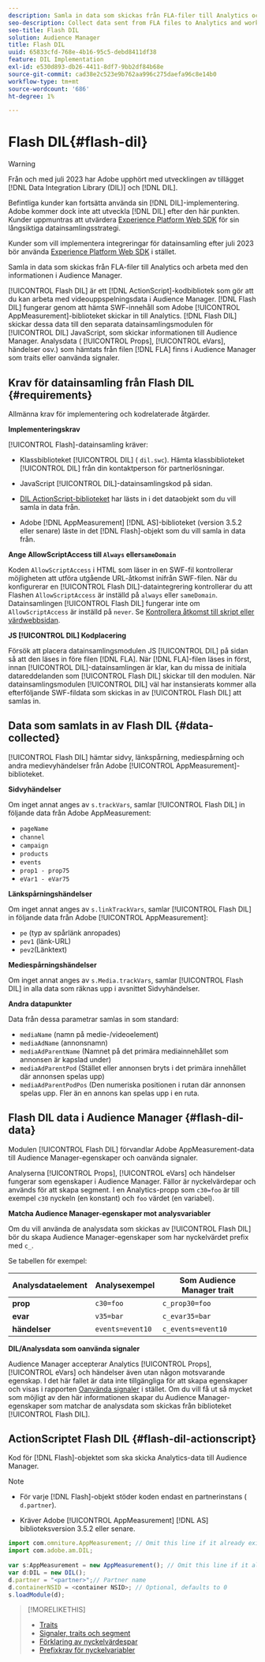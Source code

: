 ```yaml
---
description: Samla in data som skickas från FLA-filer till Analytics och arbeta med den informationen i Audience Manager.
seo-description: Collect data sent from FLA files to Analytics and work with that information in Audience Manager.
seo-title: Flash DIL
solution: Audience Manager
title: Flash DIL
uuid: 65833cfd-768e-4b16-95c5-debd8411df38
feature: DIL Implementation
exl-id: e530d893-db26-4411-8df7-9bb2df84b68e
source-git-commit: cad38e2c523e9b762aa996c275daefa96c8e14b0
workflow-type: tm+mt
source-wordcount: '686'
ht-degree: 1%

---
```


# Flash DIL{#flash-dil}

>[!WARNING]
>
>Från och med juli 2023 har Adobe upphört med utvecklingen av tillägget [!DNL Data Integration Library (DIL)] och [!DNL DIL].
>
>Befintliga kunder kan fortsätta använda sin [!DNL DIL]-implementering. Adobe kommer dock inte att utveckla [!DNL DIL] efter den här punkten. Kunder uppmuntras att utvärdera [Experience Platform Web SDK](https://experienceleague.adobe.com/docs/experience-platform/edge/home.html?lang=sv-SE) för sin långsiktiga datainsamlingsstrategi.
>
>Kunder som vill implementera integreringar för datainsamling efter juli 2023 bör använda [Experience Platform Web SDK](https://experienceleague.adobe.com/docs/experience-platform/edge/home.html?lang=sv-SE) i stället.

Samla in data som skickas från FLA-filer till Analytics och arbeta med den informationen i Audience Manager.

<!-- 

c_flash_dil_toc.xml

 -->

[!UICONTROL Flash DIL] är ett [!DNL ActionScript]-kodbibliotek som gör att du kan arbeta med videouppspelningsdata i Audience Manager. [!DNL Flash DIL] fungerar genom att hämta SWF-innehåll som Adobe [!UICONTROL AppMeasurement]-biblioteket skickar in till Analytics. [!DNL Flash DIL] skickar dessa data till den separata datainsamlingsmodulen för [!UICONTROL DIL] JavaScript, som skickar informationen till Audience Manager. Analysdata ( [!UICONTROL Props], [!UICONTROL eVars], händelser osv.) som hämtats från filen [!DNL FLA] finns i Audience Manager som traits eller oanvända signaler.

## Krav för datainsamling från Flash DIL {#requirements}

Allmänna krav för implementering och kodrelaterade åtgärder.

<!-- 

c_flash_dil_intro.xml

 -->

**Implementeringskrav**

[!UICONTROL Flash]-datainsamling kräver:

* Klassbiblioteket [!UICONTROL DIL] ( `dil.swc`). Hämta klassbiblioteket [!UICONTROL DIL] från din kontaktperson för partnerlösningar.

* JavaScript [!UICONTROL DIL]-datainsamlingskod på sidan.
* [DIL ActionScript-biblioteket](../dil/dil-flash.md#flash-dil-actionscript) har lästs in i det dataobjekt som du vill samla in data från.
* Adobe [!DNL AppMeasurement] [!DNL AS]-biblioteket (version 3.5.2 eller senare) läste in det [!DNL Flash]-objekt som du vill samla in data från.

**Ange AllowScriptAccess till `Always` eller`sameDomain`**

Koden `AllowScriptAccess` i HTML som läser in en SWF-fil kontrollerar möjligheten att utföra utgående URL-åtkomst inifrån SWF-filen. När du konfigurerar en [!UICONTROL Flash DIL]-dataintegrering kontrollerar du att Flashen `AllowScriptAccess` är inställd på `always` eller `sameDomain`. Datainsamlingen [!UICONTROL Flash DIL] fungerar inte om `AllowScriptAccess` är inställd på `never`. Se [Kontrollera åtkomst till skript eller värdwebbsidan](https://helpx.adobe.com/se/flash/kb/control-access-scripts-host-web.html).

**JS [!UICONTROL DIL] Kodplacering**

Försök att placera datainsamlingsmodulen JS [!UICONTROL DIL] på sidan så att den läses in före filen [!DNL FLA]. När [!DNL FLA]-filen läses in först, innan [!UICONTROL DIL]-datainsamlingen är klar, kan du missa de initiala datareddelanden som [!UICONTROL Flash DIL] skickar till den modulen. När datainsamlingsmodulen [!UICONTROL DIL] väl har instansierats kommer alla efterföljande SWF-fildata som skickas in av [!UICONTROL Flash DIL] att samlas in.

## Data som samlats in av Flash DIL {#data-collected}

[!UICONTROL Flash DIL] hämtar sidvy, länkspårning, mediespårning och andra medievyhändelser från Adobe [!UICONTROL AppMeasurement]-biblioteket.

<!-- 

r_flash_dil_data_collected.xml

 -->

**Sidvyhändelser**

Om inget annat anges av `s.trackVars`, samlar [!UICONTROL Flash DIL] in följande data från Adobe AppMeasurement:

* `pageName`
* `channel`
* `campaign`
* `products`
* `events`
* `prop1 - prop75`
* `eVar1 - eVar75`

**Länkspårningshändelser**

Om inget annat anges av `s.linkTrackVars`, samlar [!UICONTROL Flash DIL] in följande data från Adobe [!UICONTROL AppMeasurement]:

* `pe` (typ av spårlänk anropades)
* `pev1` (länk-URL)
* `pev2`(Länktext)

**Mediespårningshändelser**

Om inget annat anges av `s.Media.trackVars`, samlar [!UICONTROL Flash DIL] in alla data som räknas upp i avsnittet Sidvyhändelser.

**Andra datapunkter**

Data från dessa parametrar samlas in som standard:

* `mediaName` (namn på medie-/videoelement)
* `mediaAdName` (annonsnamn)
* `mediaAdParentName` (Namnet på det primära mediainnehållet som annonsen är kapslad under)
* `mediaAdParentPod` (Stället eller annonsen bryts i det primära innehållet där annonsen spelas upp)
* `mediaAdParentPodPos` (Den numeriska positionen i rutan där annonsen spelas upp. Fler än en annons kan spelas upp i en ruta.

## Flash DIL data i Audience Manager {#flash-dil-data}

Modulen [!UICONTROL Flash DIL] förvandlar Adobe AppMeasurement-data till Audience Manager-egenskaper och oanvända signaler.

<!-- 

c_flash_dil_in_aam.xml

 -->

Analyserna [!UICONTROL Props], [!UICONTROL eVars] och händelser fungerar som egenskaper i Audience Manager. Fällor är nyckelvärdepar och används för att skapa segment. I en Analytics-propp som `c30=foo` är till exempel `c30` nyckeln (en konstant) och `foo` värdet (en variabel).

**Matcha Audience Manager-egenskaper mot analysvariabler**

Om du vill använda de analysdata som skickas av [!UICONTROL Flash DIL] bör du skapa Audience Manager-egenskaper som har nyckelvärdet prefix med `c_`.

Se tabellen för exempel:

| Analysdataelement | Analysexempel | Som Audience Manager trait |
|---|---|---|
| **prop** | `c30=foo` | `c_prop30=foo` |
| **evar** | `v35=bar` | `c_evar35=bar` |
| **händelser** | `events=event10` | `c_events=event10` |

**DIL/Analysdata som oanvända signaler**

Audience Manager accepterar Analytics [!UICONTROL Props], [!UICONTROL eVars] och händelser även utan någon motsvarande egenskap. I det här fallet är data inte tillgängliga för att skapa egenskaper och visas i rapporten [Oanvända signaler](../reporting/dynamic-reports/unused-signals.md) i stället. Om du vill få ut så mycket som möjligt av den här informationen skapar du Audience Manager-egenskaper som matchar de analysdata som skickas från biblioteket [!UICONTROL Flash DIL].

## ActionScriptet Flash DIL {#flash-dil-actionscript}

Kod för [!DNL Flash]-objektet som ska skicka Analytics-data till Audience Manager.

<!-- 

r_flash_dil_actionscript.xml

 -->

>[!NOTE]
>
>* För varje [!DNL Flash]-objekt stöder koden endast en partnerinstans ( `d.partner`).
>
>* Kräver Adobe [!UICONTROL AppMeasurement] [!DNL AS] biblioteksversion 3.5.2 eller senare.

```js
import com.omniture.AppMeasurement; // Omit this line if it already exists in the code 
import com.adobe.am.DIL; 
  
var s:AppMeasurement = new AppMeasurement(); // Omit this line if it already exists in the code 
var d:DIL = new DIL(); 
d.partner = "<partner>";// Partner name 
d.containerNSID = <container NSID>; // Optional, defaults to 0 
s.loadModule(d);
```

>[!MORELIKETHIS]
>
>* [Traits](../features/traits/trait-details-page.md)
>* [Signaler, traits och segment](../reference/signal-trait-segment.md)
>* [Förklaring av nyckelvärdespar](../reference/key-value-pairs-explained.md)
>* [Prefixkrav för nyckelvariabler](../features/traits/trait-variable-prefixes.md)
